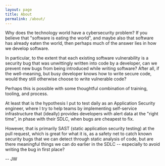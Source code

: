 ```yaml
---
layout: page
title: About
permalink: /about/
---
```

Why does the technology world have a cybersecurity problem? If you believe that "software is eating the world", and maybe also that software has already eaten the world, then perhaps much of the answer lies in how we develop software.

In particular, to the extent that each existing software vulnerability is a security bug that was unwittingly written into code by a developer, can we prevent new bugs from being introduced while writing software? After all, if the well-meaning, but busy developer knows how to write secure code, would they still otherwise choose to write vulnerable code?

Perhaps this is possible with some thoughtful combination of training, tooling, and process. 

At least that is the hypothesis I put to test daily as an Application Security engineer, where I try to help teams by implementing self-service infrastructure that (ideally) provides developers with alert data at the "right time", in phase with their SDLC, when bugs are cheapest to fix.

However, that is primarily SAST (static application security testing) at the pull request, which is great for what it is, as a safety net to catch known security bugs that we can detect through static analysis of code, but are there meaningful things we can do earlier in the SDLC -- especially to avoid writing the bug in first place?

 -- JW
